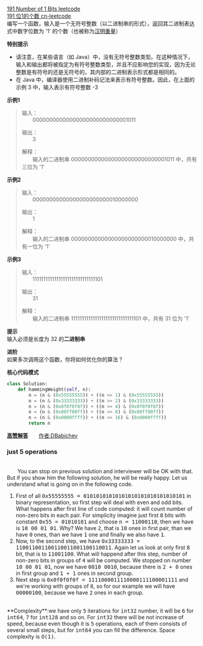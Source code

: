 [191 Number of 1 Bits leetcode](https://leetcode.com/problems/number-of-1-bits/)
<br>[191 位1的个数 cn-leetcode](https://leetcode.cn/problems/number-of-1-bits/)
<br>编写一个函数，输入是一个无符号整数（以二进制串的形式），返回其二进制表达式中数字位数为 '1' 的个数（也被称为[汉明重量](https://baike.baidu.com/item/%E6%B1%89%E6%98%8E%E9%87%8D%E9%87%8F)）

**特别提示**
<ul>
<li>请注意，在某些语言（如 Java）中，没有无符号整数类型。在这种情况下，输入和输出都将被指定为有符号整数类型，并且不应影响您的实现，因为无论整数是有符号的还是无符号的，其内部的二进制表示形式都是相同的。</li>
<li>在 Java 中，编译器使用二进制补码记法来表示有符号整数。因此，在上面的 示例 3 中，输入表示有符号整数 -3</li>
</ul>

**示例1**
>输入：
> <br>&emsp;&emsp;00000000000000000000000000001011
> 
>输出：
> <br>&emsp;&emsp;3
> 
>解释：
> <br>&emsp;&emsp;输入的二进制串 00000000000000000000000000001011 中，共有三位为 '1'

**示例2**
>输入：
> <br>&emsp;&emsp;00000000000000000000000010000000
> 
>输出：
> <br>&emsp;&emsp;1
> 
>解释：
> <br>&emsp;&emsp;输入的二进制串 00000000000000000000000010000000 中，共有一位为 '1'

**示例3**
>输入：
> <br>&emsp;&emsp;11111111111111111111111111111101
> 
>输出：
> <br>&emsp;&emsp;31
> 
>解释：
> <br>&emsp;&emsp;输入的二进制串 11111111111111111111111111111101 中，共有 31 位为 '1'

**提示**
<br>输入必须是长度为 32 的**二进制串**

**进阶**
<br>如果多次调用这个函数，你将如何优化你的算法？


**核心代码模式**

```python
class Solution:
    def hammingWeight(self, n):
        n = (n & (0x55555555)) + ((n >> 1) & (0x55555555))
        n = (n & (0x33333333)) + ((n >> 2) & (0x33333333))
        n = (n & (0x0f0f0f0f)) + ((n >> 4) & (0x0f0f0f0f))
        n = (n & (0x00ff00ff)) + ((n >> 8) & (0x00ff00ff))
        n = (n & (0x0000ffff)) + ((n >> 16) & (0x0000ffff))
        return n
```

**[高赞解答](https://leetcode.com/problems/number-of-1-bits/discuss/1044775/Python-n-and-(n-1)-trick-+-even-faster-explained)**&emsp;&emsp;[作者:DBabichev](https://leetcode.com/DBabichev/)

### just 5 operations
<br>&emsp;&emsp;You can stop on previous solution and interviewer will be OK with that. But if you show him the following solution, he will be really happy. Let us understand what is going on in the following code.
<ol>
<li>First of all <kbd>0x55555555 = 01010101010101010101010101010101</kbd> in binary representation, so first step will deal with even and odd bits. What happens after first line of code computed: it will count number of non-zero bits in each pair. For simplicity imagine just first <kbd>8</kbd> bits with constant <kbd>0x55 = 01010101</kbd> and choose <kbd>n = 11000110</kbd>, then we have is <kbd>10 00 01 01</kbd>. Why? We have <kbd>2</kbd>, that is <kbd>10</kbd> ones in first pair, than we have <kbd>0</kbd> ones, than we have <kbd>1</kbd> one and finally we also have <kbd>1</kbd>.</li>
<li>Now, to the second step, we have <kbd>0x33333333 = 110011001100110011001100110011</kbd>. Again let us look at only first <kbd>8</kbd> bit, that is to <kbd>11001100</kbd>. What will happend after this step, number of non-zero bits in groups of <kbd>4</kbd> will be computed. We stopped on number <kbd>10 00 01 01</kbd>, now we have <kbd>0010 0010</kbd>, because there is <kbd>2 + 0</kbd> ones in first group and <kbd>1 + 1</kbd> ones in second group.</li>
<li>Next step is <kbd>0x0f0f0f0f = 1111000011110000111100001111</kbd> and we're working with groups of <kbd>8</kbd>, so for our example we will have <kbd>00000100</kbd>, because we have <kbd>2</kbd> ones in each group.</li>
</ol>
<br>**Complexity**:we have only <kbd>5</kbd> iterations for <kbd>int32</kbd> number, it will be <kbd>6</kbd> for <kbd>int64</kbd>, <kbd>7</kbd> for <kbd>int128</kbd> and so on. For <kbd>int32</kbd> there will be not increase of speed, because even though it is <kbd>5</kbd> operations, each of them consists of several small steps, but for <kbd>int64</kbd> you can fill the difference. Space complexity is <kbd>O(1)</kbd>.